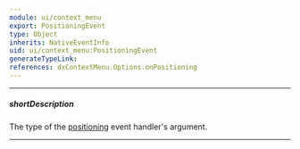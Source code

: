 ```yaml
---
module: ui/context_menu
export: PositioningEvent
type: Object
inherits: NativeEventInfo
uid: ui/context_menu:PositioningEvent
generateTypeLink: 
references: dxContextMenu.Options.onPositioning
---
```

---
##### shortDescription
The type of the [positioning]({basewidgetpath}/Events/#positioning) event handler's argument.

---
<!-- Description goes here -->